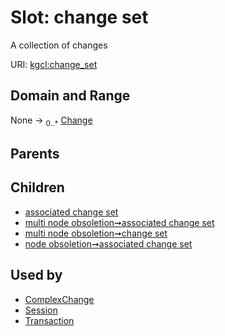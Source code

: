 
# Slot: change set


A collection of changes

URI: [kgcl:change_set](http://w3id.org/kgcl_schema/change_set)


## Domain and Range

None &#8594;  <sub>0..\*</sub> [Change](Change.md)

## Parents


## Children

 *  [associated change set](associated_change_set.md)
 *  [multi node obsoletion➞associated change set](multi_node_obsoletion_associated_change_set.md)
 *  [multi node obsoletion➞change set](multi_node_obsoletion_change_set.md)
 *  [node obsoletion➞associated change set](node_obsoletion_associated_change_set.md)

## Used by

 * [ComplexChange](ComplexChange.md)
 * [Session](Session.md)
 * [Transaction](Transaction.md)
